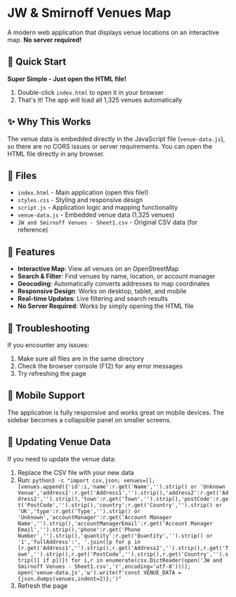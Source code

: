 # JW & Smirnoff Venues Map

A modern web application that displays venue locations on an interactive map. **No server required!**

## 🚀 Quick Start

**Super Simple - Just open the HTML file!**

1. Double-click `index.html` to open it in your browser
2. That's it! The app will load all 1,325 venues automatically

## ✨ Why This Works

The venue data is embedded directly in the JavaScript file (`venue-data.js`), so there are no CORS issues or server requirements. You can open the HTML file directly in any browser.

## 📁 Files

- `index.html` - Main application (open this file!)
- `styles.css` - Styling and responsive design
- `script.js` - Application logic and mapping functionality
- `venue-data.js` - Embedded venue data (1,325 venues)
- `JW and Smirnoff Venues - Sheet1.csv` - Original CSV data (for reference)

## 🎯 Features

- **Interactive Map**: View all venues on an OpenStreetMap
- **Search & Filter**: Find venues by name, location, or account manager
- **Geocoding**: Automatically converts addresses to map coordinates
- **Responsive Design**: Works on desktop, tablet, and mobile
- **Real-time Updates**: Live filtering and search results
- **No Server Required**: Works by simply opening the HTML file

## 🔧 Troubleshooting

If you encounter any issues:
1. Make sure all files are in the same directory
2. Check the browser console (F12) for any error messages
3. Try refreshing the page

## 📱 Mobile Support

The application is fully responsive and works great on mobile devices. The sidebar becomes a collapsible panel on smaller screens.

## 🔄 Updating Venue Data

If you need to update the venue data:
1. Replace the CSV file with your new data
2. Run: `python3 -c "import csv,json; venues=[]; [venues.append({'id':i,'name':r.get('Name','').strip() or 'Unknown Venue','address1':r.get('Address1','').strip(),'address2':r.get('Address2','').strip(),'town':r.get('Town','').strip(),'postCode':r.get('PostCode','').strip(),'country':r.get('Country','').strip() or 'UK','type':r.get('Type','').strip() or 'Unknown','accountManager':r.get('Account Manager Name','').strip(),'accountManagerEmail':r.get('Account Manager Email','').strip(),'phone':r.get('Phone Number','').strip(),'quantity':r.get('Quantity','').strip() or '1','fullAddress':', '.join([p for p in [r.get('Address1','').strip(),r.get('Address2','').strip(),r.get('Town','').strip(),r.get('PostCode','').strip(),r.get('Country','').strip()] if p])}) for i,r in enumerate(csv.DictReader(open('JW and Smirnoff Venues - Sheet1.csv','r',encoding='utf-8')))]; open('venue-data.js','w').write(f'const VENUE_DATA = {json.dumps(venues,indent=2)};')"`
3. Refresh the page
